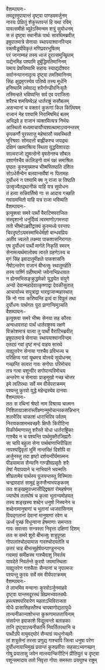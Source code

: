 वैशम्पायनः-  
तमदूरमुपायान्तं दृष्ट्वा पाण्डवमर्जुनम्  
नारयः प्रेक्षितुं शेकुस्तपन्तं हि यथा रविम्  
यावत्समीक्षे व्यूहेऽस्मिन्मम शत्रुं सुयोधनम्  
स तं दृष्ट्वा रथानीकं पार्थः सारथिमब्रवीत्  
इषुपातमात्रे सेनायाः स्थापयाश्वानरिन्दम  
रक्तवैडूर्यविकृतं मणिप्रवरभूषितम्  
परं जानाम्यहं तस्य ध्वजं दूरात्समुच्छ्रितम्  
यद्येनमिह पश्यामि दुर्बुद्धिमतिमानिनम्  
यमाय प्रेषयिष्यामि सहायः स्याद्यदीश्वरः  
सर्वानन्याननादृत्य दृष्ट्वा तमतिमानिनम्  
सिंहः क्षुद्रमृगस्येव पतिष्ये तस्य मूर्धनि  
हनिष्यामि तमेवाद्य शरैर्गाण्डीवनिःसृतैः  
तस्मिन्हते भविष्यन्ति सर्व एव पराजिताः  
शरैश्च शमयिष्येऽहं धार्तराष्ट्रं ससौबलम्  
असभ्यानां च वक्तारं कुरूणां किल किल्विषम्  
राजानं नेह पश्यामि निरामिषमिदं बलम्  
अभिद्रवे ह राजानं व्यक्तमित्यत्र निर्भयः  
आस्थितो मध्यमाचार्योप्यश्वत्थामाऽप्यनन्तरम्  
कृपकर्णौ पुरस्तात्तु महेष्वासौ व्यवस्थितौ  
भूरिश्रवाः सोमदत्तो बाह्लीकश्च जयद्रथः  
दक्षिणं पक्षमाश्रित्य स्थिता युद्धविशारदाः  
साल्वराजो द्युमत्सेनो वृषसेनश्च सौबलः  
दशार्णश्चैव कालिङ्गो वामं पक्षं समाश्रितः  
पृष्ठतः कुरुमुख्यश्च भीष्मस्तिष्ठति दंशितः  
सोऽर्धसैन्येन बलवान्सर्वेषां नः पितामहः  
दुर्योधनं न पश्यामि क्व नु राजा स तिष्ठति  
उत्सृज्यैतद्रथानीकं याहि यत्र सुयोधनः  
तं हत्वा सन्निवर्तिष्ये गाः स आदाय गच्छति  
गवाग्रमभितो याहि यत्र राजा भविष्यति  
वैशम्पायनः-  
इत्युक्त्वा समरे पार्थो वैराटिमपराजितः  
संस्पृशानो धनुर्दिव्यं त्वरमाणोऽगमत्तदा  
ततो भीष्मोऽब्रवीद्वाक्यं कुरुमध्ये परन्तपः  
चिरदृष्टोऽयमस्माभिर्धर्मज्ञो बान्धवप्रियः  
अतीव ज्वलते लक्ष्म्या पाकशासनिरागतः  
एष दुर्योधनं पार्थो मार्गते निकृतिं स्मरन्  
सेनामत्यर्थमालोक्य त्वरते ग्रहणेऽस्य च  
मृगं सिंह इवादातुमीक्षते पाकशासनिः  
नैषोऽन्तरेण राजानं बीभत्सुः स्थातुमर्हति  
तस्य पार्ष्णि ग्रहीष्यामो जवेनाभिप्रधावतः  
न ह्येनमभिसङ्क्रुद्धमेको युद्ध्येत संयुगे  
अन्यो देवान्महादेवात्कृष्णाद्वा देवकीसुतात्  
आचार्याच्च सपुत्राद्वा भारद्वाजान्महारथात्  
किं नो गावः करिष्यन्ति द्रव्यं वा विपुलं तथा  
दुर्योधनः पार्थगतः पुरा प्राणान्विमुञ्चति  
वैशम्पायनः-  
इत्युक्त्वा समरे भीष्मः सेनया सह कौरवः  
अन्वधावत्तदा पार्थं धार्तराष्ट्रस्य रक्षणे  
विक्रोशमात्रं यात्वा तु पार्थो वैराटिमब्रवीत्  
इषुपातमात्रे सेनायाः स्थापयाश्वानरिन्दम  
एतदग्रं गवां दृष्टं मन्दं वाहय सारथे  
याह्युत्तरेण सेनाया गाश्चैव प्रविभज्य च  
परिक्षिप्य गवां यूथमत्र योत्स्ये सुयोधनम्  
गच्छन्ति सत्वरा गावः सगोपाः परिमोचय  
तत्र गत्वा पशून्वीर सगोपान्परिमोचय  
अन्तरेण च सेनायाः प्राङ्मुखो गच्छ चोत्तर  
इमे त्वतिरथाः सर्वे मम वीर्यपराक्रमम्  
पश्यन्तु कुरवो युद्धे महेन्द्रस्येव दानवाः  
वैशम्पायनः-  
ततः स रथिनां श्रेष्ठो नाम विश्राव्य चात्मनः  
निशिताग्राञ्शरांस्तीक्ष्णान्मुमोचान्तकसन्निभान्  
शलभैरिव चाकाशं धाराभिरिव पर्वतम्  
निरावकाशमभवच्छरैः क्षिप्तैः किरीटिना  
विकीर्यमाणास्तु शरैस्ते योधा धार्तराष्ट्रिकाः  
गाश्चैव न च पश्यन्ति पार्थमुक्तैरजिह्मगैः  
सा चापि बहुला सेना पार्थबाणाभिपीडिता  
नापश्यद्विवृतां भूमिं नान्तरिक्षं दिशोपि वा  
अर्जुनस्तु तदा हृष्टो दर्शयन्वीर्यमात्मनः  
पीडयामास सैन्यानि गाण्डीवप्रसृतैः शरैः  
तेषां नैवापयाने च नाभियाने भवन्मतिः  
शीघ्रतामेव पार्थस्य पूजयन्तस्तु विस्मिताः  
चन्द्रावदातं सामुद्रं कुरुसैन्यभयङ्करम्  
ततः शङ्खमुपाध्मासीद्द्विषतां रोमहर्षणम्  
ज्याघोषं तलघोषं च कृत्वा भूतान्यमोहयत्  
तस्य शङ्खस्य शब्देन धनुषो निस्वनेन च  
शब्देनामानुषाणां च भूतानां ध्वजवासिनाम्  
वियद्गतानां देवानां मानुषाणां रवेण च  
ऊर्ध्वं पुच्छं विधून्वाना हेषमाणाः समन्ततः  
गावः सवत्साः सन्त्रस्ता निवृत्ता दक्षिणां दिशम्  
ततः स समरे शूरो बीभत्सुः शत्रुपूगहा  
गोपालांश्चोदयामास गावश्चोदयतेति च  
उत्तरं चाह बीभत्सुर्हर्षयन्पाण्डुनन्दनः  
गवामग्रं समीक्षस्व गाश्चैवाशु निवर्तय  
यावदेते निवर्तन्ते कुरवो जवमास्थिताः  
याह्युत्तरेण गाश्चैताः सैन्यानां च नृपात्मज  
पश्यन्तु कुरवः सर्वे मम वीर्यपराक्रमम्  
वैशम्पायनः-  
ते लाभमिव मन्वानाः कुरवोऽर्जुनमाहवे  
दृष्ट्वा यान्तमदूरस्थं क्षिप्रमभ्यपतन्रथैः  
हस्त्यश्वपरिवारेण महताऽभिविराजता  
योधैः प्रासासिहस्तैश्च चापबाणोद्यतायुधैः  
तान्यनीकान्यशोभन्त कुरूणामाततायिनाम्  
संसर्पन्त इवाकाशे विद्युत्वन्तो बलाहकाः  
तानि दृष्ट्वाऽप्यनीकानि निवर्तितरथानि च  
पार्थोऽपि वायुवद्घोरं सैन्याग्रं व्यधुनोच्छरैः  
तां शत्रुसेनां तरसा प्रणुद्य गाश्चापि जित्वा धनुषा परेण  
दुर्योधनायाभिमुखं प्रयान्तं कुरुप्रवीराः सहसाऽभ्यगच्छन्  
गोषु प्रयातासु जवेन मात्स्यान्किरीटिनं प्रीतियुतं च दृष्ट्वा  
पशून्समादाय ततो निवृत्ता गोपाः समस्ताः प्रययुश्च राष्ट्रम्  
